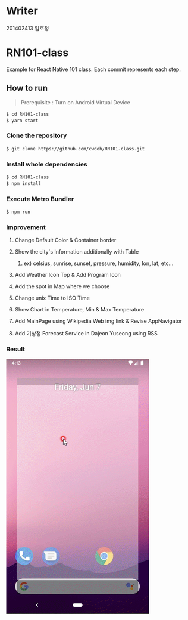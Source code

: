 # Writer

201402413 임호정

# RN101-class

Example for React Native 101 class. Each commit represents each step.

## How to run

> Prerequisite : Turn on Android Virtual Device

```bash
$ cd RN101-class
$ yarn start
```

### Clone the repository

```bash
$ git clone https://github.com/cwdoh/RN101-class.git
```

### Install whole dependencies

```bash
$ cd RN101-class
$ npm install
```

### Execute Metro Bundler

```bash
$ npm run
```
### Improvement 

1. Change Default Color & Container border 

2. Show the city`s Information additionally with Table 
    1. ex) celsius, sunrise, sunset, pressure, humidity, lon, lat, etc...

3. Add Weather Icon Top & Add Program Icon

4. Add the spot in Map where we choose 

5. Change unix Time to ISO Time 

6. Show Chart in Temperature, Min & Max Temperature

7. Add MainPage using Wikipedia Web img link & Revise AppNavigator

8. Add 기상청 Forecast Service in Dajeon Yuseong using RSS

### Result 

![](./result.gif)



